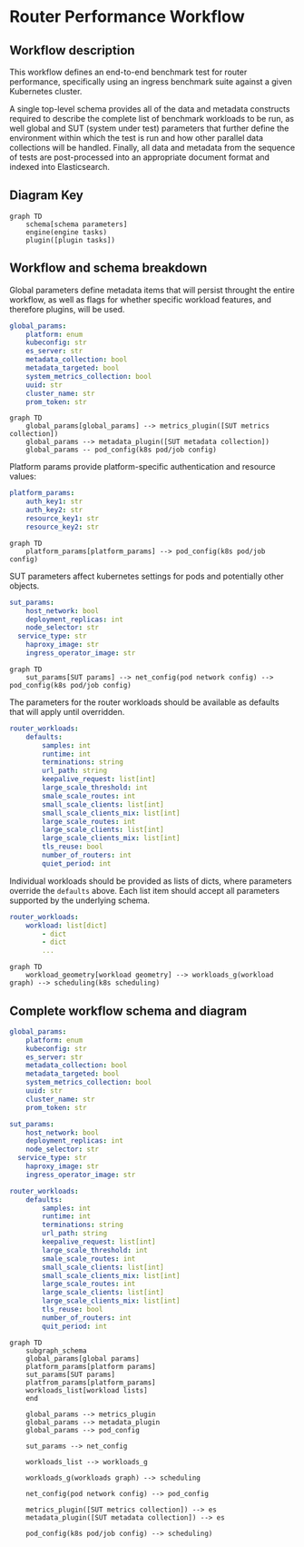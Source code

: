 # Router Performance Workflow

## Workflow description

This workflow defines an end-to-end benchmark test for router performance, specifically using an ingress benchmark suite against a given Kubernetes cluster. 

A single top-level schema provides all of the data and metadata constructs required to describe the complete list of benchmark workloads to be run, as well global and SUT (system under test) parameters
that further define the environment within which the test is run and how other parallel data collections will be handled. Finally, all data and metadata from the sequence
of tests are post-processed into an appropriate document format and indexed into Elasticsearch.

## Diagram Key
```mermaid
graph TD
	schema[schema parameters]
	engine(engine tasks)
	plugin([plugin tasks])
```

## Workflow and schema breakdown

Global parameters define metadata items that will persist throught the entire workflow, as well as flags for whether specific workload features, and therefore plugins, will be used.

```yaml
global_params:
	platform: enum
	kubeconfig: str
	es_server: str
	metadata_collection: bool
	metadata_targeted: bool
	system_metrics_collection: bool
	uuid: str
	cluster_name: str
	prom_token: str
```

```mermaid
graph TD
	global_params[global_params] --> metrics_plugin([SUT metrics collection])
	global_params --> metadata_plugin([SUT metadata collection])
	global_params -- pod_config(k8s pod/job config)
```

Platform params provide platform-specific authentication and resource values:

```yaml
platform_params:
	auth_key1: str
	auth_key2: str
	resource_key1: str
	resource_key2: str
```

```mermaid
graph TD
	platform_params[platform_params] --> pod_config(k8s pod/job config)
```

SUT parameters affect kubernetes settings for pods and potentially other objects.

```yaml
sut_params:
	host_network: bool
	deployment_replicas: int
	node_selector: str
  service_type: str
	haproxy_image: str
	ingress_operator_image: str
```

```mermaid
graph TD
	sut_params[SUT params] --> net_config(pod network config) --> pod_config(k8s pod/job config)
```

The parameters for the router workloads should be available as defaults that will apply until overridden.

```yaml
router_workloads:
	defaults:
		samples: int
		runtime: int
		terminations: string
		url_path: string
		keepalive_request: list[int]
		large_scale_threshold: int
		smale_scale_routes: int
		small_scale_clients: list[int]
		small_scale_clients_mix: list[int]
		large_scale_routes: int
		large_scale_clients: list[int]
		large_scale_clients_mix: list[int]
		tls_reuse: bool
		number_of_routers: int
		quiet_period: int
```

Individual workloads should be provided as lists of dicts, where parameters override the `defaults` above. Each list item should accept all parameters supported by the underlying schema.

```yaml
router_workloads:
	workload: list[dict]
		- dict
		- dict 
		...
```


```mermaid
graph TD
	workload_geometry[workload geometry] --> workloads_g(workload graph) --> scheduling(k8s scheduling)
```

## Complete workflow schema and diagram

```yaml
global_params:
	platform: enum
	kubeconfig: str
	es_server: str
	metadata_collection: bool
	metadata_targeted: bool
	system_metrics_collection: bool
	uuid: str
	cluster_name: str
	prom_token: str

sut_params:
	host_network: bool
	deployment_replicas: int
	node_selector: str
  service_type: str
	haproxy_image: str
	ingress_operator_image: str

router_workloads:
	defaults:
		samples: int
		runtime: int
		terminations: string
		url_path: string
		keepalive_request: list[int]
		large_scale_threshold: int
		smale_scale_routes: int
		small_scale_clients: list[int]
		small_scale_clients_mix: list[int]
		large_scale_routes: int
		large_scale_clients: list[int]
		large_scale_clients_mix: list[int]
		tls_reuse: bool
		number_of_routers: int
		quit_period: int
```

```mermaid
graph TD
	subgraph_schema
	global_params[global params]
	platform_params[platform params]
	sut_params[SUT params]
	platfrom_params[platform_params]
	workloads_list[workload lists]
	end

	global_params --> metrics_plugin
	global_params --> metadata_plugin
	global_params --> pod_config

	sut_params --> net_config

	workloads_list --> workloads_g

	workloads_g(workloads graph) --> scheduling

	net_config(pod network config) --> pod_config

	metrics_plugin([SUT metrics collection]) --> es
	metadata_plugin([SUT metadata collection]) --> es

	pod_config(k8s pod/job config) --> scheduling)
```
	